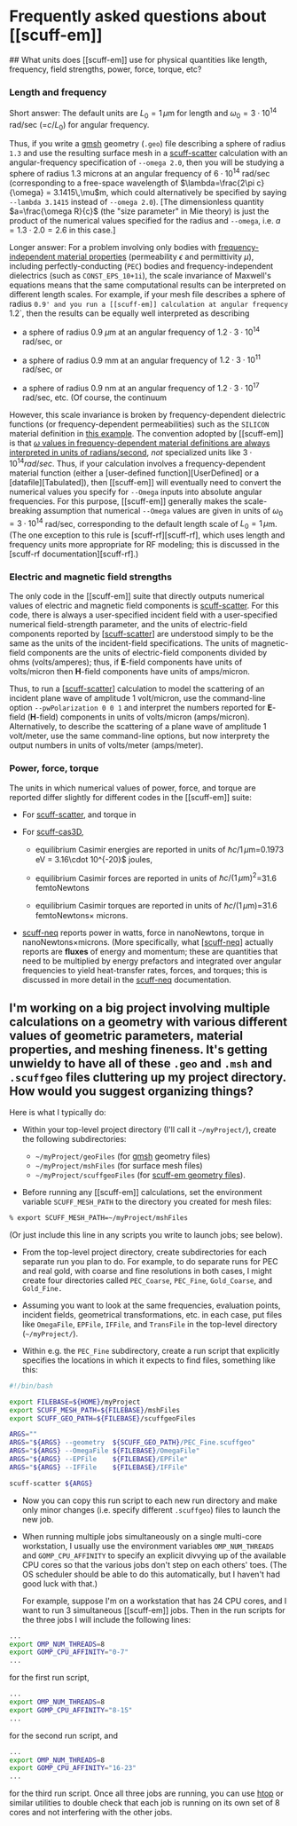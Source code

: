 # Frequently asked questions about [[scuff-em]]

<a name="Units">
## What units does [[scuff-em]] use for physical quantities like length, frequency, field strengths, power, force, torque, etc?

### Length and frequency 

Short answer: The default units are $L_0=1\, \mu\text{m}$ for length
and $\omega_0=3\cdot 10^{14}$ rad/sec (=$c/L_0)$ for angular frequency.

Thus, if you write a 
[<span class="SC">gmsh</sc>][gmsh]
geometry (`.geo`) file describing a sphere
of radius `1.3` and use the resulting surface mesh in a
[<span class="SC">scuff-scatter</sc>][scuff-scatter] calculation
with an angular-frequency specification of `--omega 2.0`,
then you will be studying a sphere of radius 1.3 microns
at an angular frequency of $6\cdot 10^{14}$ rad/sec 
(corresponding to a free-space wavelength of 
$\lambda=\frac{2\pi c}{\omega} = 3.1415\,\mu$m,
which could alternatively be specified by saying
`--lambda 3.1415` instead of `--omega 2.0`).
[The dimensionless quantity $a=\frac{\omega R}{c}$
 (the "size parameter" in Mie theory) 
  is just the product of the numerical values specified
  for the radius and `--omega`, i.e. $a=1.3 \cdot 2.0=2.6$
  in this case.]

Longer answer: 
For a problem involving only bodies with
[frequency-independent material properties][Materials]
(permeability $\epsilon$ and permittivity $\mu$),
including perfectly-conducting (`PEC`) bodies and
frequency-independent dielectrics
(such as `CONST_EPS_10+1i`), the scale invariance
of Maxwell's equations means that the same
computational results can be interpreted on different
length scales. For example, if your mesh file
describes a sphere of radius `0.9' and you run
a [[scuff-em]] calculation at angular frequency `1.2`, 
then the results can be equally well interpreted as describing

+ a sphere of radius 0.9 $\mu$m at an angular frequency of
$1.2 \cdot 3\cdot 10^{14}$ rad/sec, or

+ a sphere of radius 0.9 mm at an angular frequency of
$1.2 \cdot 3\cdot 10^{11}$ rad/sec, or

+ a sphere of radius 0.9 nm at an angular frequency of
$1.2 \cdot 3\cdot 10^{17}$ rad/sec, etc. (Of course,
the continuum

However, this scale invariance is broken by
frequency-dependent dielectric functions 
(or frequency-dependent permeabilities) such
as the `SILICON` material definition in
[this example][SiliconSlabs]. The convention
adopted by [[scuff-em]] is that
[$\omega$ values in frequency-dependent material
definitions are always interpreted in units of radians/second][MaterialUnits],
*not* specialized units like $3 \cdot 10^{14} rad/sec$.
Thus, if your calculation involves a frequency-dependent 
material function (either a [user-defined function][UserDefined] or
a [datafile][Tabulated]),
then [[scuff-em]] will eventually need to convert the numerical
values you specify for ``--Omega`` inputs into absolute
angular frequencies. For this purpose, [[scuff-em]] generally
makes the scale-breaking assumption that numerical ``--Omega`` values
are given in units of $\omega_0=3\cdot 10^{14}$ rad/sec,
corresponding to the default length scale of $L_0=1\,\mu$m.
(The one exception to this rule is
[<span class=SC>scuff-rf</span>][scuff-rf], which uses
length and frequency units more appropriate for RF modeling;
this is discussed in the 
[<span class=SC>scuff-rf</span> documentation][scuff-rf].)

### Electric and magnetic field strengths

The only code in the [[scuff-em]] suite that directly outputs
numerical values of electric and magnetic field components is
[<span class=SC>scuff-scatter</span>][scuff-scatter]. For this
code, there is always a user-specified incident field with
a user-specified numerical field-strength parameter, and the
units of electric-field components reported by [[scuff-scatter]]
are understood simply to be the same as the units of the incident-field
specifications.
The units of magnetic-field components are the units of electric-field
components divided by ohms (volts/amperes); thus, if **E**-field 
components have units of volts/micron then **H**-field components
have units of amps/micron.

Thus, to run a [[scuff-scatter]] calculation to model the
scattering of an incident plane wave of amplitude 1 volt/micron,
use the command-line option `--pwPolarization 0 0 1`
and interpret the numbers reported for **E**-field (**H**-field)
components in units of volts/micron (amps/micron).
Alternatively, to describe the scattering of a plane wave of 
amplitude 1 volt/meter, use the same command-line options,
but now interprety the output numbers in units of 
volts/meter (amps/meter).

### Power, force, torque

The units in which numerical values of power, force, and torque are
reported differ slightly for different codes in the [[scuff-em]] suite:

+ For [<span class=SC>scuff-scatter</span>][scuff-scatter],
and torque in

+ For [<span class=SC>scuff-cas3D</span>][scuff-cas3D],

    + equilibrium Casimir energies are reported in units of 
      $\hbar c/1\,\mu\text{m}$=0.1973 eV = 3.16\cdot 10^{-20}$ joules,

    + equilibrium Casimir forces are reported in units of 
      $\hbar c/(1\,\mu\text{m})^2$=31.6 femtoNewtons

    + equilibrium Casimir torques are reported in units of
      $\hbar c/(1\,\mu\text{m})$=31.6 femtoNewtons&times; microns.

+ [<span class=SC>scuff-neq</span>][scuff-neq] reports power in watts,
force in nanoNewtons, torque in nanoNewtons&times;microns.
(More specifically, what [[scuff-neq]] actually reports are
**fluxes** of energy and momentum; these are quantities
that need to be multiplied by energy prefactors and integrated
over angular frequencies to yield heat-transfer rates, forces, and torques;
this is discussed in more detail in the 
[<span class=SC>scuff-neq</span>][scuff-neq] documentation.

## I'm working on a big project involving multiple calculations on a geometry with various different values of geometric parameters, material properties, and meshing fineness. It's getting unwieldy to have all of these `.geo` and `.msh` and `.scuffgeo` files cluttering up my project directory. How would you suggest organizing things?

Here is what I typically do:

+ Within your top-level project directory (I'll call it
      `~/myProject/`), create the following subdirectories:
    + `~/myProject/geoFiles` (for [<span class="SC">gmsh</span>][gmsh] geometry files)
    + `~/myProject/mshFiles` (for surface mesh files)
    + `~/myProject/scuffgeoFiles` (for [<span class="SC">scuff-em</span> geometry files][Geometries]).

+ Before running any [[scuff-em]] calculations, set the
    environment variable `SCUFF_MESH_PATH` to the directory
    you created for mesh files:

````bash
% export SCUFF_MESH_PATH=~/myProject/mshFiles
````

(Or just include this line in any scripts you write to launch jobs; see below).

+ From the top-level project directory, create subdirectories for
    each separate run you plan to do. For example, to do separate
    runs for PEC and real gold, with coarse and fine resolutions 
    in both cases, I might create four directories called 
    `PEC_Coarse`, `PEC_Fine`, `Gold_Coarse`, and `Gold_Fine.`

+ Assuming you want to look at the same frequencies, evaluation points,
    incident fields, geometrical transformations, etc. in each case, 
    put files like `OmegaFile`, `EPFile`, `IFFile`, and `TransFile` 
    in the top-level directory (`~/myProject/`).

+ Within e.g. the `PEC_Fine` subdirectory, create a run script
    that explicitly specifies the locations in which it expects
    to find files, something like this:

````bash
#!/bin/bash

export FILEBASE=${HOME}/myProject
export SCUFF_MESH_PATH=${FILEBASE}/mshFiles
export SCUFF_GEO_PATH=${FILEBASE}/scuffgeoFiles

ARGS=""
ARGS="${ARGS} --geometry  ${SCUFF_GEO_PATH}/PEC_Fine.scuffgeo"
ARGS="${ARGS} --OmegaFile ${FILEBASE}/OmegaFile"
ARGS="${ARGS} --EPFile    ${FILEBASE}/EPFile"
ARGS="${ARGS} --IFFile    ${FILEBASE}/IFFile"  

scuff-scatter ${ARGS}

````

+ Now you can copy this run script to each new run directory 
    and make only minor changes (i.e. specify different `.scuffgeo`)
    files to launch the new job.

+ When running multiple jobs simultaneously on a single
    multi-core workstation, I usually use the environment variables
    `OMP_NUM_THREADS` and `GOMP_CPU_AFFINITY` to specify an 
    explicit divvying up of the available CPU cores so that 
    the various jobs don't step on each others' toes. (The
    OS scheduler should be able to do this automatically, but 
    I haven't had good luck with that.)
    
    For example, suppose I'm on a workstation that has 24 CPU cores,
    and I want to run 3 simultaneous [[scuff-em]] jobs.
    Then in the run scripts for the three jobs I will include
    the following lines:

````bash
...
export OMP_NUM_THREADS=8
export GOMP_CPU_AFFINITY="0-7"
...
````
for the first run script,

````bash
...
export OMP_NUM_THREADS=8
export GOMP_CPU_AFFINITY="8-15"
...
````

for the second run script, and 

````bash
...
export OMP_NUM_THREADS=8
export GOMP_CPU_AFFINITY="16-23"
...
````
for the third run script. Once all three jobs
are running, you can use 
[<span class="SC">htop</sc>](http://hisham.hm/htop/)
or similar utilities to double check that each 
job is running on its own set of 8 cores and 
not interfering with the other jobs.

[GMSH]:                        http://www.geuz.org/gmsh
[scuff-scatter]:               ../applications/scuff-scatter/scuff-scatter.md
[scuff-neq]:                   ../applications/scuff-neq/scuff-neq.md
[scuff-cas3D]:                 ../applications/scuff-cas3D/scuff-cas3D.md
[Geometries]:                  ../reference/Geometries.md
[Materials]:                   ../reference/Materials.md
[MaterialUnits]:               ../reference/Materials.md#Parsed
[SiliconSlabs]:                ../examples/SiliconSlabs/SiliconSlabs.md
